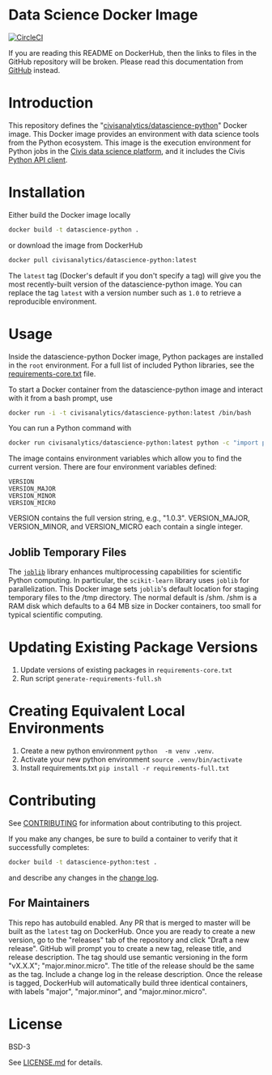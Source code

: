# Data Science Docker Image

[![CircleCI](https://circleci.com/gh/civisanalytics/datascience-python/tree/master.svg?style=svg)](https://circleci.com/gh/civisanalytics/datascience-python/tree/master)

If you are reading this README on DockerHub, then the links to files in the GitHub repository will be broken. Please read this documentation from [GitHub](https://github.com/civisanalytics/datascience-python) instead.

# Introduction

This repository defines the "[civisanalytics/datascience-python](https://hub.docker.com/r/civisanalytics/datascience-python/)"
Docker image. This Docker image provides an environment with data science tools
from the Python ecosystem. This image is the execution environment for Python
jobs in the [Civis data science platform](https://civisanalytics.com/products/civis-platform/),
and it includes the Civis [Python API client](https://github.com/civisanalytics/civis-python).

# Installation

Either build the Docker image locally
```bash
docker build -t datascience-python .
```

or download the image from DockerHub
```bash
docker pull civisanalytics/datascience-python:latest
```

The `latest` tag (Docker's default if you don't specify a tag)
will give you the most recently-built version of the datascience-python
image. You can replace the tag `latest` with a version number such as `1.0`
to retrieve a reproducible environment.

# Usage

Inside the datascience-python Docker image, Python packages are installed in the `root`
environment. For a full list of included Python libraries, see the
[requirements-core.txt](requirements-core.txt) file.

To start a Docker container from the datascience-python image and
interact with it from a bash prompt, use
```bash
docker run -i -t civisanalytics/datascience-python:latest /bin/bash
```

You can run a Python command with
```bash
docker run civisanalytics/datascience-python:latest python -c "import pandas; print(pandas.__version__)"
```

The image contains environment variables which allow you to find
the current version. There are four environment variables defined:
```
VERSION
VERSION_MAJOR
VERSION_MINOR
VERSION_MICRO
```
VERSION contains the full version string, e.g., "1.0.3". VERSION_MAJOR,
VERSION_MINOR, and VERSION_MICRO each contain a single integer.

## Joblib Temporary Files

The [`joblib`](https://pythonhosted.org/joblib/) library enhances multiprocessing
capabilities for scientific Python computing. In particular, the `scikit-learn`
library uses `joblib` for parallelization. This Docker image sets `joblib`'s
default location for staging temporary files to the /tmp directory.
The normal default is /shm. /shm is a RAM disk which defaults to a 64 MB size
in Docker containers, too small for typical scientific computing.

# Updating Existing Package Versions
1. Update versions of existing packages in `requirements-core.txt`
2. Run script `generate-requirements-full.sh`

# Creating Equivalent Local Environments
1. Create a new python environment `python  -m venv .venv`.
2. Activate your new python environment `source .venv/bin/activate`
3. Install requirements.txt `pip install -r requirements-full.txt`

# Contributing

See [CONTRIBUTING](CONTRIBUTING.md) for information about contributing to this project.

If you make any changes, be sure to build a container to verify that it successfully completes:
```bash
docker build -t datascience-python:test .
```
and describe any changes in the [change log](CHANGELOG.md).

## For Maintainers

This repo has autobuild enabled. Any PR that is merged to master will
be built as the `latest` tag on DockerHub.
Once you are ready to create a new version, go to the "releases" tab of the repository and click
"Draft a new release". GitHub will prompt you to create a new tag, release title, and release
description. The tag should use semantic versioning in the form "vX.X.X"; "major.minor.micro".
The title of the release should be the same as the tag. Include a change log in the release description.
Once the release is tagged, DockerHub will automatically build three identical containers, with labels
"major", "major.minor", and "major.minor.micro".

# License

BSD-3

See [LICENSE.md](LICENSE.md) for details.

